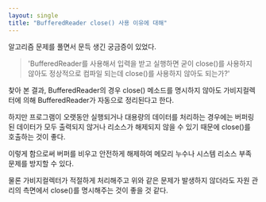 ```yaml
---
layout: single
title: "BufferedReader close() 사용 이유에 대해"
---
```


알고리즘 문제를 풀면서 문득 생긴 궁금증이 있었다.

>'BufferedReader를 사용해서 입력을 받고 실행하면 굳이 close()를 사용하지 않아도 정상적으로 컴파일 되는데 close()를 사용하지 않아도 되는가?'
 
찾아 본 결과, BufferedReader의 경우 close() 메소드를 명시하지 않아도 가비지컬렉터에 의해 BufferedReader가 자동으로 정리된다고 한다.

하지만 프로그램이 오랫동안 실행되거나 대용량의 데이터를 처리하는 경우에는 버퍼링된 데이터가 모두 출력되지 않거나 리소스가 해제되지 않을 수 있기 때문에 close()를 호출하는 것이 좋다.

이렇게 함으로써 버퍼를 비우고 안전하게 해제하여 메모리 누수나 시스템 리소스 부족 문제를 방지할 수 있다.

물론 가비지컬렉터가 적절하게 처리해주고 위와 같은 문제가 발생하지 않더라도 자원 관리의 측면에서 close()를 명시해주는 것이 좋을 것 같다.